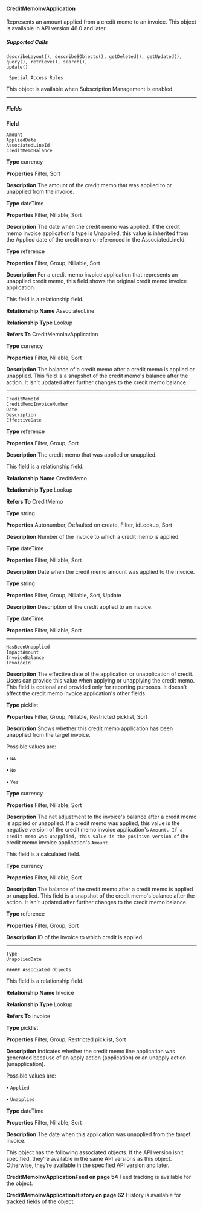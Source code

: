 #### CreditMemoInvApplication

Represents an amount applied from a credit memo to an invoice. This object is available in API version 48.0 and later.

##### Supported Calls
```
describeLayout(), describeSObjects(), getDeleted(), getUpdated(), query(), retrieve(), search(),
update()

 Special Access Rules

```
This object is available when Subscription Management is enabled.


-----

##### Fields

**Field**
```
Amount
AppliedDate
AssociatedLineId
CreditMemoBalance

```

**Type**
currency

**Properties**
Filter, Sort

**Description**
The amount of the credit memo that was applied to or unapplied from the invoice.

**Type**
dateTime

**Properties**
Filter, Nillable, Sort

**Description**
The date when the credit memo was applied. If the credit memo invoice application's type
is Unapplied, this value is inherited from the Applied date of the credit memo referenced
in the AssociatedLineId.

**Type**
reference

**Properties**
Filter, Group, Nillable, Sort

**Description**
For a credit memo invoice application that represents an unapplied credit memo, this field
shows the original credit memo invoice application.

This field is a relationship field.

**Relationship Name**
AssociatedLine

**Relationship Type**
Lookup

**Refers To**
CreditMemoInvApplication

**Type**
currency

**Properties**
Filter, Nillable, Sort

**Description**
The balance of a credit memo after a credit memo is applied or unapplied. This field is a
snapshot of the credit memo's balance after the action. It isn't updated after further changes
to the credit memo balance.


-----

```
CreditMemoId
CreditMemoInvoiceNumber
Date
Description
EffectiveDate

```

**Type**
reference

**Properties**
Filter, Group, Sort

**Description**
The credit memo that was applied or unapplied.

This field is a relationship field.

**Relationship Name**
CreditMemo

**Relationship Type**
Lookup

**Refers To**
CreditMemo

**Type**
string

**Properties**
Autonumber, Defaulted on create, Filter, idLookup, Sort

**Description**
Number of the invoice to which a credit memo is applied.

**Type**
dateTime

**Properties**
Filter, Nillable, Sort

**Description**
Date when the credit memo amount was applied to the invoice.

**Type**
string

**Properties**
Filter, Group, Nillable, Sort, Update

**Description**
Description of the credit applied to an invoice.

**Type**
dateTime

**Properties**
Filter, Nillable, Sort


-----

```
HasBeenUnapplied
ImpactAmount
InvoiceBalance
InvoiceId

```

**Description**
The effective date of the application or unapplication of credit. Users can provide this value
when applying or unapplying the credit memo. This field is optional and provided only for
reporting purposes. It doesn't affect the credit memo invoice application's other fields.

**Type**
picklist

**Properties**
Filter, Group, Nillable, Restricted picklist, Sort

**Description**
Shows whether this credit memo application has been unapplied from the target invoice.

Possible values are:

**•** `NA`

**•** `No`

**•** `Yes`

**Type**
currency

**Properties**
Filter, Nillable, Sort

**Description**
The net adjustment to the invoice's balance after a credit memo is applied or unapplied. If
a credit memo was applied, this value is the negative version of the credit memo invoice
application's `Amount. If a credit memo was unapplied, this value is the positive version of`
the credit memo invoice application's `Amount.`

This field is a calculated field.

**Type**
currency

**Properties**
Filter, Nillable, Sort

**Description**
The balance of the credit memo after a credit memo is applied or unapplied. This field is a
snapshot of the credit memo's balance after the action. It isn't updated after further changes
to the credit memo balance.

**Type**
reference

**Properties**
Filter, Group, Sort

**Description**
ID of the invoice to which credit is applied.


-----

```
Type
UnappliedDate

##### Associated Objects

```

This field is a relationship field.

**Relationship Name**
Invoice

**Relationship Type**
Lookup

**Refers To**
Invoice

**Type**
picklist

**Properties**
Filter, Group, Restricted picklist, Sort

**Description**
Indicates whether the credit memo line application was generated because of an apply
action (application) or an unapply action (unapplication).

Possible values are:

**•** `Applied`

**•** `Unapplied`

**Type**
dateTime

**Properties**
Filter, Nillable, Sort

**Description**
The date when this application was unapplied from the target invoice.


This object has the following associated objects. If the API version isn’t specified, they’re available in the same API versions as this object.
Otherwise, they’re available in the specified API version and later.

**CreditMemoInvApplicationFeed on page 54**
Feed tracking is available for the object.

**CreditMemoInvApplicationHistory on page 62**
History is available for tracked fields of the object.

